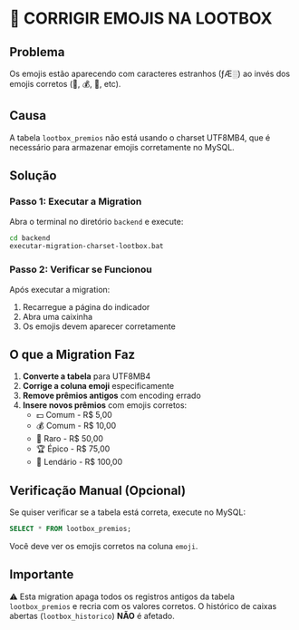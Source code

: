 # 🎁 CORRIGIR EMOJIS NA LOOTBOX

## Problema
Os emojis estão aparecendo com caracteres estranhos (­ƒÆ░) ao invés dos emojis corretos (🎁, 💰, 💎, etc).

## Causa
A tabela `lootbox_premios` não está usando o charset UTF8MB4, que é necessário para armazenar emojis corretamente no MySQL.

## Solução

### Passo 1: Executar a Migration

Abra o terminal no diretório `backend` e execute:

```bash
cd backend
executar-migration-charset-lootbox.bat
```

### Passo 2: Verificar se Funcionou

Após executar a migration:
1. Recarregue a página do indicador
2. Abra uma caixinha
3. Os emojis devem aparecer corretamente

## O que a Migration Faz

1. **Converte a tabela** para UTF8MB4
2. **Corrige a coluna emoji** especificamente
3. **Remove prêmios antigos** com encoding errado
4. **Insere novos prêmios** com emojis corretos:
   - 💵 Comum - R$ 5,00
   - 💰 Comum - R$ 10,00
   - 💎 Raro - R$ 50,00
   - 🏆 Épico - R$ 75,00
   - 👑 Lendário - R$ 100,00

## Verificação Manual (Opcional)

Se quiser verificar se a tabela está correta, execute no MySQL:

```sql
SELECT * FROM lootbox_premios;
```

Você deve ver os emojis corretos na coluna `emoji`.

## Importante

⚠️ Esta migration apaga todos os registros antigos da tabela `lootbox_premios` e recria com os valores corretos. O histórico de caixas abertas (`lootbox_historico`) **NÃO** é afetado.
